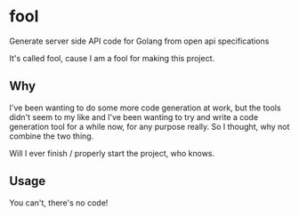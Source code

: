 # fool

Generate server side API code for Golang from open api specifications

It's called fool, cause I am a fool for making this project.

## Why

I've been wanting to do some more code generation at work, but the tools
didn't seem to my like and I've been wanting to try and write a code generation
tool for a while now, for any purpose really. So I thought, why not combine
the two thing.

Will I ever finish / properly start the project, who knows.

## Usage

You can't, there's no code!
